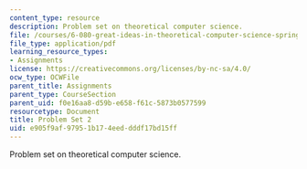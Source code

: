 ```yaml
---
content_type: resource
description: Problem set on theoretical computer science.
file: /courses/6-080-great-ideas-in-theoretical-computer-science-spring-2008/e905f9af97951b174eeddddf17bd15ff_ps2.pdf
file_type: application/pdf
learning_resource_types:
- Assignments
license: https://creativecommons.org/licenses/by-nc-sa/4.0/
ocw_type: OCWFile
parent_title: Assignments
parent_type: CourseSection
parent_uid: f0e16aa8-d59b-e658-f61c-5873b0577599
resourcetype: Document
title: Problem Set 2
uid: e905f9af-9795-1b17-4eed-dddf17bd15ff
---
```

Problem set on theoretical computer science.